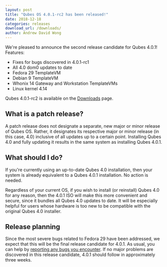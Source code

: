 ```yaml
---
layout: post
title: "Qubes OS 4.0.1-rc2 has been released!"
date: 2018-12-18
categories: releases
download_url: /downloads/
author: Andrew David Wong
---
```


We're pleased to announce the second release candidate for Qubes 4.0.1!
Features:

- Fixes for bugs discovered in 4.0.1-rc1
- All 4.0 dom0 updates to date
- Fedora 29 TemplateVM
- Debian 9 TemplateVM
- Whonix 14 Gateway and Workstation TemplateVMs
- Linux kernel 4.14

Qubes 4.0.1-rc2 is available on the [Downloads] page.


What is a patch release?
------------------------

A patch release does not designate a separate, new major or minor release of Qubes OS.
Rather, it designates its respective major or minor release (in this
case, 4.0) inclusive of all updates up to a certain point. Installing
Qubes 4.0 and fully updating it results in the same system as installing
Qubes 4.0.1.


What should I do?
-----------------

If you're currently using an up-to-date Qubes 4.0 installation, then
your system is already equivalent to a Qubes 4.0.1 installation. No
action is needed.

Regardless of your current OS, if you wish to install (or reinstall)
Qubes 4.0 for any reason, then the 4.0.1 ISO will make this more
convenient and secure, since it bundles all Qubes 4.0 updates to date.
It will be especially helpful for users whose hardware is too new to be
compatible with the original Qubes 4.0 installer.


Release planning
----------------

Since the most severe bugs related to Fedora 29 have been addressed, we
expect that this will be the final release candidate for 4.0.1. As
usual, you can help by [reporting any bugs you
encounter][reporting-bugs]. If no major problems are discovered in this
release candidate, 4.0.1 should follow in approximately three weeks.


[Downloads]: /downloads/
[reporting-bugs]: /doc/issue-tracking/
